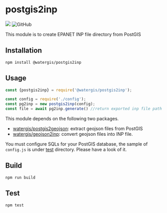 # postgis2inp
![](https://github.com/watergis/postgis2inp/workflows/Node.js%20Package/badge.svg)
![GitHub](https://img.shields.io/github/license/watergis/postgis2inp)

This module is to create EPANET INP file directory from PostGIS

## Installation

```
npm install @watergis/postgis2inp
```

## Usage

```js
const {postgis2inp} = require('@watergis/postgis2inp');

const config = require('./config');
const pg2inp = new postgis2inp(config);
const file = await pg2inp.generate() //return exported inp file path
```

This module depends on the following two packages.
- [watergis/postgis2geojson](https://github.com/watergis/postgis2geojson): extract geojson files from PostGIS
- [watergis/geojson2inp](https://github.com/watergis/geojson2inp): convert geojson files into INP file.

You must configure SQLs for your PostGIS database, the sample of `config.js` is under [test](./test) directory. Please have a look of it.

## Build

```
npm run build
```

## Test

```
npm test
```